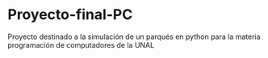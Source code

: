 # Proyecto-final-PC
Proyecto destinado a la simulación de un parqués en python para la materia programación de computadores de la UNAL

